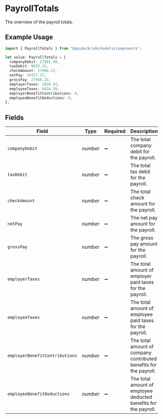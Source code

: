 # PayrollTotals

The overview of the payroll totals.

## Example Usage

```typescript
import { PayrollTotals } from "@apideck/sdk/models/components";

let value: PayrollTotals = {
  companyDebit: 27992.49,
  taxDebit: 8655.32,
  checkAmount: 27966.23,
  netPay: 19337.17,
  grossPay: 27966.23,
  employerTaxes: 2038.93,
  employeeTaxes: 6616.39,
  employerBenefitContributions: 0,
  employeeBenefitDeductions: 0,
};
```

## Fields

| Field                                                             | Type                                                              | Required                                                          | Description                                                       | Example                                                           |
| ----------------------------------------------------------------- | ----------------------------------------------------------------- | ----------------------------------------------------------------- | ----------------------------------------------------------------- | ----------------------------------------------------------------- |
| `companyDebit`                                                    | *number*                                                          | :heavy_minus_sign:                                                | The total company debit for the payroll.                          | 27992.49                                                          |
| `taxDebit`                                                        | *number*                                                          | :heavy_minus_sign:                                                | The total tax debit for the payroll.                              | 8655.32                                                           |
| `checkAmount`                                                     | *number*                                                          | :heavy_minus_sign:                                                | The total check amount for the payroll.                           | 27966.23                                                          |
| `netPay`                                                          | *number*                                                          | :heavy_minus_sign:                                                | The net pay amount for the payroll.                               | 19337.17                                                          |
| `grossPay`                                                        | *number*                                                          | :heavy_minus_sign:                                                | The gross pay amount for the payroll.                             | 27966.23                                                          |
| `employerTaxes`                                                   | *number*                                                          | :heavy_minus_sign:                                                | The total amount of employer paid taxes for the payroll.          | 2038.93                                                           |
| `employeeTaxes`                                                   | *number*                                                          | :heavy_minus_sign:                                                | The total amount of employee paid taxes for the payroll.          | 6616.39                                                           |
| `employerBenefitContributions`                                    | *number*                                                          | :heavy_minus_sign:                                                | The total amount of company contributed benefits for the payroll. | 0                                                                 |
| `employeeBenefitDeductions`                                       | *number*                                                          | :heavy_minus_sign:                                                | The total amount of employee deducted benefits for the payroll.   | 0                                                                 |